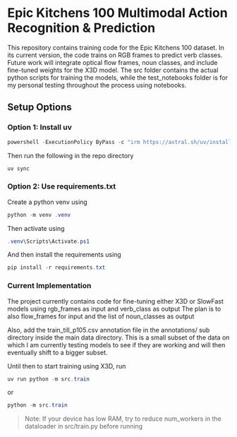 # Epic Kitchens 100 Multimodal Action Recognition & Prediction

This repository contains training code for the Epic Kitchens 100 dataset. In its current version, the code trains on RGB frames to predict verb classes. Future work will integrate optical flow frames, noun classes, and include fine-tuned weights for the X3D model.
The src folder contains the actual python scripts for training the models, while the test_notebooks folder is for my personal testing throughout the process using notebooks.

## Setup Options

### Option 1: Install uv

```powershell
powershell -ExecutionPolicy ByPass -c "irm https://astral.sh/uv/install.ps1 | iex"
```

Then run the following in the repo directory

```powershell
uv sync
```

### Option 2: Use requirements.txt

Create a python venv using 

```powershell
python -m venv .venv
```

Then activate using 

```powershell
.venv\Scripts\Activate.ps1
```

And then install the requirements using

```powershell
pip install -r requirements.txt
```

### Current Implementation

The project currently contains code for fine-tuning either X3D or SlowFast models using rgb_frames as input and verb_class as output
The plan is to also flow_frames for input and the list of noun_classes as output

Also, add the train_till_p105.csv annotation file in the annotations/ sub directory inside the main data directory. This is a small subset of the data on which I am currently testing models to see if they are working and will then eventually shift to a bigger subset.

Until then to start training using X3D, run

```powershell
uv run python -m src.train
```

or 

```powershell
python -m src.train
```

> Note: If your device has low RAM, try to reduce num_workers in the dataloader in src/train.py before running
